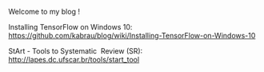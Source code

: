 Welcome to my blog !

Installing TensorFlow on Windows 10: https://github.com/kabrau/blog/wiki/Installing-TensorFlow-on-Windows-10

StArt - Tools to Systematic  Review (SR): http://lapes.dc.ufscar.br/tools/start_tool
